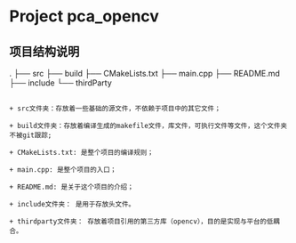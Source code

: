 # Project pca_opencv

## 项目结构说明

.
├── src
├── build
├── CMakeLists.txt
├── main.cpp
├── README.md
├── include
└── thirdParty

```

+ src文件夹：存放着一些基础的源文件，不依赖于项目中的其它文件；

+ build文件夹：存放着编译生成的makefile文件，库文件，可执行文件等文件，这个文件夹不被git跟踪;

+ CMakeLists.txt: 是整个项目的编译规则；

+ main.cpp: 是整个项目的入口；

+ README.md: 是关于这个项目的介绍；

+ include文件夹： 是用于存放头文件。

+ thirdparty文件夹： 存放着项目引用的第三方库（opencv），目的是实现与平台的低耦合。
